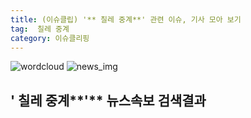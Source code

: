 ```yaml
---
title: (이슈클립) '** 칠레 중계**' 관련 이슈, 기사 모아 보기
tag:  칠레 중계
category: 이슈클리핑
---
```

![wordcloud](https://s3.ap-northeast-2.amazonaws.com/lyrics101-wordcloud/2018-09-11-1536664846.png)
![news_img](https://user-images.githubusercontent.com/42597476/44507050-1206f400-a6e4-11e8-8d98-7ffbfebb353f.png)
## **'** 칠레 중계**'** 뉴스속보 검색결과


